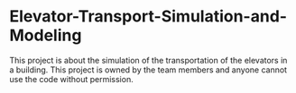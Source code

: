 # Elevator-Transport-Simulation-and-Modeling
This project is about the simulation of the transportation of the elevators in a building.
This project is owned by the team members and anyone cannot use the code without permission. 
